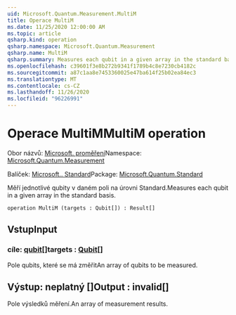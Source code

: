 ```yaml
---
uid: Microsoft.Quantum.Measurement.MultiM
title: Operace MultiM
ms.date: 11/25/2020 12:00:00 AM
ms.topic: article
qsharp.kind: operation
qsharp.namespace: Microsoft.Quantum.Measurement
qsharp.name: MultiM
qsharp.summary: Measures each qubit in a given array in the standard basis.
ms.openlocfilehash: c39601f3e8b272b9341f1789b4c8e7230cb4182c
ms.sourcegitcommit: a87c1aa8e7453360025e47ba614f25b02ea84ec3
ms.translationtype: MT
ms.contentlocale: cs-CZ
ms.lasthandoff: 11/26/2020
ms.locfileid: "96226991"
---
```

# <a name="multim-operation"></a><span data-ttu-id="e9fb5-102">Operace MultiM</span><span class="sxs-lookup"><span data-stu-id="e9fb5-102">MultiM operation</span></span>

<span data-ttu-id="e9fb5-103">Obor názvů: [Microsoft. proměření](xref:Microsoft.Quantum.Measurement)</span><span class="sxs-lookup"><span data-stu-id="e9fb5-103">Namespace: [Microsoft.Quantum.Measurement](xref:Microsoft.Quantum.Measurement)</span></span>

<span data-ttu-id="e9fb5-104">Balíček: [Microsoft.. Standard](https://nuget.org/packages/Microsoft.Quantum.Standard)</span><span class="sxs-lookup"><span data-stu-id="e9fb5-104">Package: [Microsoft.Quantum.Standard](https://nuget.org/packages/Microsoft.Quantum.Standard)</span></span>


<span data-ttu-id="e9fb5-105">Měří jednotlivé qubity v daném poli na úrovni Standard.</span><span class="sxs-lookup"><span data-stu-id="e9fb5-105">Measures each qubit in a given array in the standard basis.</span></span>

```qsharp
operation MultiM (targets : Qubit[]) : Result[]
```


## <a name="input"></a><span data-ttu-id="e9fb5-106">Vstup</span><span class="sxs-lookup"><span data-stu-id="e9fb5-106">Input</span></span>

### <a name="targets--qubit"></a><span data-ttu-id="e9fb5-107">cíle: [qubit](xref:microsoft.quantum.lang-ref.qubit)[]</span><span class="sxs-lookup"><span data-stu-id="e9fb5-107">targets : [Qubit](xref:microsoft.quantum.lang-ref.qubit)[]</span></span>

<span data-ttu-id="e9fb5-108">Pole qubits, které se má změřit</span><span class="sxs-lookup"><span data-stu-id="e9fb5-108">An array of qubits to be measured.</span></span>



## <a name="output--__invalidresult__"></a><span data-ttu-id="e9fb5-109">Výstup: __neplatný <Result>__[]</span><span class="sxs-lookup"><span data-stu-id="e9fb5-109">Output : __invalid<Result>__[]</span></span>

<span data-ttu-id="e9fb5-110">Pole výsledků měření.</span><span class="sxs-lookup"><span data-stu-id="e9fb5-110">An array of measurement results.</span></span>
